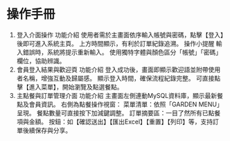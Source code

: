 # 操作手冊
1. 登入介面操作
功能介紹
使用者需於主畫面依序輸入帳號與密碼，點擊【登入】後即可進入系統主頁。
上方時間顯示，有利於訂單紀錄追溯。
操作小提醒
輸入錯誤時，系統將提示重新輸入。
使用獨特字體與顏色區分「帳號」「密碼」欄位，協助辨識。
2. 會員登入結果與歡迎頁
功能介紹
登入成功後，畫面即顯示歡迎語並附帶使用者名稱，增強互動及歸屬感。
顯示登入時間，確保流程紀錄完整。
可直接點擊【進入菜單】，開始瀏覽及點選餐點。
3. 主點餐與訂單管理介面
功能介紹
主畫面左側連動MySQL資料庫，顯示最新餐點及會員資訊。
右側為點餐操作視窗：
菜單清單：依照「GARDEN MENU」呈現。
餐點數量可直接按下加減鍵調整。
訂單摘要區：一目了然所有已點餐項與金額。
按鈕：如【確認送出】【匯出Excel】【重置】【列印】等，支持訂單後續保存與分享。
